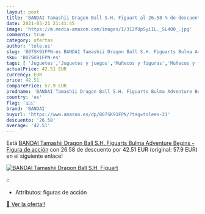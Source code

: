 ```yaml
---
layout: post
title: 'BANDAI Tamashii Dragon Ball S.H. Figuart al 26.58 % de descuento'
date: 2021-03-21 21:41:45
image: 'https://m.media-amazon.com/images/I/312fUpSyiIL._SL400_.jpg'
comments: true
category: ofertas
author: 'tole.es'
slug: 'B07SK91FPN-es BANDAI Tamashii Dragon Ball S.H. Figuarts Bulma Adventure...'
sku: 'B07SK91FPN-es'
tags: [ 'Juguetes','Juguetes y juegos','Muñecos y figuras','Muñecos y figuras de acción','bandai', ]
actualPrice: 42.51 EUR
currency: EUR
price: 42.51
comparePrice: 57.9 EUR
prodname: 'BANDAI Tamashii Dragon Ball S.H. Figuarts Bulma Adventure Begins - Figura de acción'
country: 'es'
flag: '🇪🇸'
brand: 'BANDAI'
buyurl: 'https://www.amazon.es/dp/B07SK91FPN/?tag=tolees-21'
descuento: '26.58'
average: '42.51'
---
```


Está [BANDAI Tamashii Dragon Ball S.H. Figuarts Bulma Adventure Begins - Figura de acción](https://www.amazon.es/dp/B07SK91FPN/?tag=tolees-21) con 26.58 de descuento por 42.51 EUR (original: 57.9 EUR) en el siguiente enlace!

[![BANDAI Tamashii Dragon Ball S.H. Figuart](https://m.media-amazon.com/images/I/312fUpSyiIL._SL400_.jpg)](https://www.amazon.es/dp/B07SK91FPN/?tag=tolees-21)

ℹ️:

- Attributos: figuras de acción

[🛒 Ver la oferta!!](https://www.amazon.es/dp/B07SK91FPN/?tag=tolees-21)
